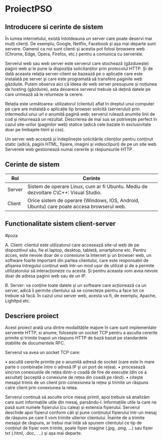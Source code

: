 # ProiectPSO


## Introducere si cerinte de sistem

În lumea internetului, există întotdeauna un server care poate deservi mai mulți clienți. De exemplu, Google, Netflix, Facebook și așa mai departe sunt servere. Oamenii ca noi sunt clienti și acestia pot folosi browsere web (Chrome, Edge, Opera, Firefox, etc.) pentru a comunica cu serverele.

Serverul web sau web server este serverul care stochează (găzduiește) pagini web și le pune la dispoziția solicitanților prin protocolul HTTP. Și de dată aceasta relația server-client se bazează pe o aplicație care este instalată pe server și care este programată să transfere paginile web găzduite. Putem observa aici că ideea de web server presupune și noțiunea de hosting (găzduire), asta deoarece serverul trebuie să dețină datele pe care urmează să le returneze la cerere.

Relația este următoarea: utilizatorul (clientul) aflat în dreptul unui computer pe care are instalată o aplicație tip browser solicită (serverului) prin intermediul unui url o anumită pagină web; serverul rulează anumite linii de cod și returnează un rezultat. Descrierea de mai sus se potrivește perfect în cazul site-urilor (paginilor web) statice (adică cele bazate în exclusivitate doar pe limbajele html și css). 

Un server web acceptă și îndeplinește solicitările clienților pentru conținut static (adică, pagini HTML, fișiere, imagini și videoclipuri) de pe un site web. Serverele web gestionează numai cererile și răspunsurile HTTP .


## Cerinte de sistem


| Rol  | Cerinte |
| ------------- | ------------- |
| Server  | Sistem de operare Linux, cum ar fi Ubuntu. Mediu de dezvoltare C\C++: Visual Studio.   |
| Client  | Orice sistem de operare (Windows, IOS, Android, Ubuntu) care poate accesa browserul web.  |



## Functionalitate sistem client-server



#poza


A. Client: clientul este utilizatorul care accesează site-ul web de pe dispozitivul său, fie el laptop, desktop, tabletă, smartphone etc. Pentru acces, este nevoie doar de o conexiune la Internet și un browser web, un software foarte important din partea clientului, care este responsabil de afișarea întregului conținut web într-un mod ușor de utilizat și de a permite utilizatorului să interacționeze cu acesta. Și pentru aceasta vom avea nevoie doar de adresa paginii web sau de un IP.

B. Server: va conține toate datele și un software care acționează ca un server, adică îi permite clientului să se conecteze pentru a face tot ce trebuie să facă. În cazul unui server web, acesta va fi, de exemplu, Apache, Lighttpd etc.



## Descriere proiect



Acest proiect arată una dintre modalitățile majore în care sunt implementate serverele HTTP, si anume, folosește un socket TCP pentru a asculta cererile primite și trimite înapoi un răspuns HTTP de bază bazat pe standardele stabilite de documentele RFC.


Serverul va avea un socket TCP care:

•	ascultă cererile primite pe o anumită adresă de socket (care este în mare parte o combinație între o adresă IP și un port de rețea).
•	procesează sincron conexiunile de rețea dintr-o coadă de fire de execuție (din ce a ascultat) (acceptă o conexiune de rețea din coadă pe rând).
•	citește mesajul trimis de un client prin conexiunea la rețea și trimite un răspuns catre client prin conexiunea la retea.

Serverul continuă să asculte orice mesaj primit, apoi trebuie să analizăm care sunt informațiile utile din mesaj, parsându-l. Informațiile utile la care ne pasă sunt numele fișierului (cu calea) și extensia fișierului. Serverul deschide apoi fișierul conform căii și pune conținutul fișierului într-un mesaj de răspuns pe care îl vom trimite ulterior clientului. Înainte de a trimite mesajul de răspuns, ar trebui mai întâi să spunem clientului ce tip de conținut de fișier vom trimite, poate fișier imagine (.jpg, .png, ...) sau fișier txt (.html, .doc, . ..) și așa mai departe.



















